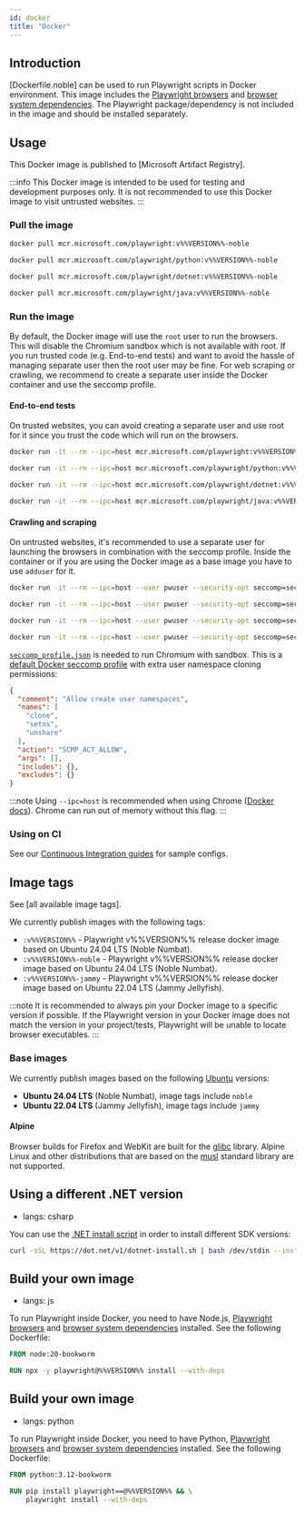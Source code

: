 ```yaml
---
id: docker
title: "Docker"
---
```


## Introduction

[Dockerfile.noble] can be used to run Playwright scripts in Docker environment. This image includes the [Playwright browsers](./browsers.md#install-browsers) and [browser system dependencies](./browsers.md#install-system-dependencies). The Playwright package/dependency is not included in the image and should be installed separately.

## Usage

This Docker image is published to [Microsoft Artifact Registry].

:::info
This Docker image is intended to be used for testing and development purposes only. It is not recommended to use this Docker image to visit untrusted websites.
:::

### Pull the image

```bash js
docker pull mcr.microsoft.com/playwright:v%%VERSION%%-noble
```

```bash python
docker pull mcr.microsoft.com/playwright/python:v%%VERSION%%-noble
```

```bash csharp
docker pull mcr.microsoft.com/playwright/dotnet:v%%VERSION%%-noble
```

```bash java
docker pull mcr.microsoft.com/playwright/java:v%%VERSION%%-noble
```

### Run the image

By default, the Docker image will use the `root` user to run the browsers. This will disable the Chromium sandbox which is not available with root. If you run trusted code (e.g. End-to-end tests) and want to avoid the hassle of managing separate user then the root user may be fine. For web scraping or crawling, we recommend to create a separate user inside the Docker container and use the seccomp profile.

#### End-to-end tests

On trusted websites, you can avoid creating a separate user and use root for it since you trust the code which will run on the browsers.

```bash js
docker run -it --rm --ipc=host mcr.microsoft.com/playwright:v%%VERSION%%-noble /bin/bash
```

```bash python
docker run -it --rm --ipc=host mcr.microsoft.com/playwright/python:v%%VERSION%%-noble /bin/bash
```

```bash csharp
docker run -it --rm --ipc=host mcr.microsoft.com/playwright/dotnet:v%%VERSION%%-noble /bin/bash
```

```bash java
docker run -it --rm --ipc=host mcr.microsoft.com/playwright/java:v%%VERSION%%-noble /bin/bash
```

#### Crawling and scraping

On untrusted websites, it's recommended to use a separate user for launching the browsers in combination with the seccomp profile. Inside the container or if you are using the Docker image as a base image you have to use `adduser` for it.

```bash js
docker run -it --rm --ipc=host --user pwuser --security-opt seccomp=seccomp_profile.json mcr.microsoft.com/playwright:v%%VERSION%%-noble /bin/bash
```

```bash python
docker run -it --rm --ipc=host --user pwuser --security-opt seccomp=seccomp_profile.json mcr.microsoft.com/playwright/python:v%%VERSION%%-noble /bin/bash
```

```bash csharp
docker run -it --rm --ipc=host --user pwuser --security-opt seccomp=seccomp_profile.json mcr.microsoft.com/playwright/dotnet:v%%VERSION%%-noble /bin/bash
```

```bash java
docker run -it --rm --ipc=host --user pwuser --security-opt seccomp=seccomp_profile.json mcr.microsoft.com/playwright/java:v%%VERSION%%-noble /bin/bash
```

[`seccomp_profile.json`](https://github.com/microsoft/playwright/blob/main/utils/docker/seccomp_profile.json) is needed to run Chromium with sandbox. This is a [default Docker seccomp profile](https://github.com/docker/engine/blob/d0d99b04cf6e00ed3fc27e81fc3d94e7eda70af3/profiles/seccomp/default.json) with extra user namespace cloning permissions:

```json
{
  "comment": "Allow create user namespaces",
  "names": [
    "clone",
    "setns",
    "unshare"
  ],
  "action": "SCMP_ACT_ALLOW",
  "args": [],
  "includes": {},
  "excludes": {}
}
```

:::note
Using `--ipc=host` is recommended when using Chrome ([Docker docs](https://docs.docker.com/engine/reference/run/#ipc-settings---ipc)). Chrome can run out of memory without this flag.
:::


### Using on CI

See our [Continuous Integration guides](./ci.md) for sample configs.

## Image tags

See [all available image tags].

We currently publish images with the following tags:
- `:v%%VERSION%%` - Playwright v%%VERSION%% release docker image based on Ubuntu 24.04 LTS (Noble Numbat).
- `:v%%VERSION%%-noble` - Playwright v%%VERSION%% release docker image based on Ubuntu 24.04 LTS (Noble Numbat).
- `:v%%VERSION%%-jammy` - Playwright v%%VERSION%% release docker image based on Ubuntu 22.04 LTS (Jammy Jellyfish).

:::note
It is recommended to always pin your Docker image to a specific version if possible. If the Playwright version in your Docker image does not match the version in your project/tests, Playwright will be unable to locate browser executables.
:::

### Base images

We currently publish images based on the following [Ubuntu](https://hub.docker.com/_/ubuntu) versions:
- **Ubuntu 24.04 LTS** (Noble Numbat), image tags include `noble`
- **Ubuntu 22.04 LTS** (Jammy Jellyfish), image tags include `jammy`

#### Alpine

Browser builds for Firefox and WebKit are built for the [glibc](https://en.wikipedia.org/wiki/Glibc) library. Alpine Linux and other distributions that are based on the [musl](https://en.wikipedia.org/wiki/Musl) standard library are not supported.

## Using a different .NET version
* langs: csharp

You can use the [.NET install script](https://learn.microsoft.com/en-us/dotnet/core/tools/dotnet-install-script) in order to install different SDK versions:

```bash
curl -sSL https://dot.net/v1/dotnet-install.sh | bash /dev/stdin --install-dir /usr/share/dotnet --channel 6.0
```

## Build your own image
* langs: js

To run Playwright inside Docker, you need to have Node.js, [Playwright browsers](./browsers.md#install-browsers) and [browser system dependencies](./browsers.md#install-system-dependencies) installed. See the following Dockerfile:

```Dockerfile
FROM node:20-bookworm

RUN npx -y playwright@%%VERSION%% install --with-deps
```

## Build your own image
* langs: python

To run Playwright inside Docker, you need to have Python, [Playwright browsers](./browsers.md#install-browsers) and [browser system dependencies](./browsers.md#install-system-dependencies) installed. See the following Dockerfile:

```Dockerfile
FROM python:3.12-bookworm

RUN pip install playwright==@%%VERSION%% && \
    playwright install --with-deps
```
